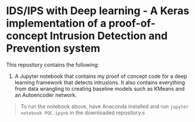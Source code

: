 # IDS/IPS with Deep learning - A Keras implementation of a proof-of-concept Intrusion Detection and Prevention system

This repository contains the following: 

1. A Jupyter notebook that contains my proof of concept code for a deep learning framework that detects intrusions. It also contains everything from data wrangling to creating baseline models such as KMeans and an Autoencoder network.

> To run the notebook above, have Anaconda installed and run `jupyter notebook POC.ipynb` in the downloaded repository.s